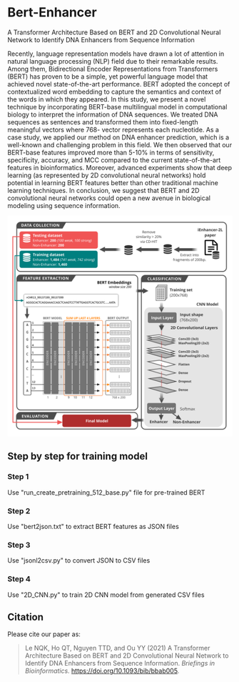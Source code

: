 # Bert-Enhancer
A Transformer Architecture Based on BERT and 2D Convolutional Neural Network to Identify DNA Enhancers from Sequence Information

Recently, language representation models have drawn a lot of attention in natural language processing (NLP) field due to their remarkable results. Among them, Bidirectional Encoder Representations from Transformers (BERT) has proven to be a simple, yet powerful language model that achieved novel state-of-the-art performance. BERT adopted the concept of contextualized word embedding to capture the semantics and context of the words in which they appeared. In this study, we present a novel technique by incorporating BERT-base multilingual model in computational biology to interpret the information of DNA sequences. We treated DNA sequences as sentences and transformed them into fixed-length meaningful vectors where 768- vector represents each nucleotide. As a case study, we applied our method on DNA enhancer prediction, which is a well-known and challenging problem in this field. We then observed that our BERT-base features improved more than 5-10% in terms of sensitivity, specificity, accuracy, and MCC compared to the current state-of-the-art features in bioinformatics. Moreover, advanced experiments show that deep learning (as represented by 2D convolutional neural networks) hold potential in learning BERT features better than other traditional machine learning techniques. In conclusion, we suggest that BERT and 2D convolutional neural networks could open a new avenue in biological modeling using sequence information.

![Image browser window](figures/flowchart.png)

## Step by step for training model
### Step 1
Use "run_create_pretraining_512_base.py" file for pre-trained BERT
### Step 2
Use "bert2json.txt" to extract BERT features as JSON files
### Step 3
Use "jsonl2csv.py" to convert JSON to CSV files
### Step 4
Use "2D_CNN.py" to train 2D CNN model from generated CSV files

## Citation
Please cite our paper as:
>Le NQK, Ho QT, Nguyen TTD, and Ou YY (2021) A Transformer Architecture Based on BERT and 2D Convolutional Neural Network to Identify DNA Enhancers from Sequence Information. *Briefings in Bioinformatics.* https://doi.org/10.1093/bib/bbab005.

